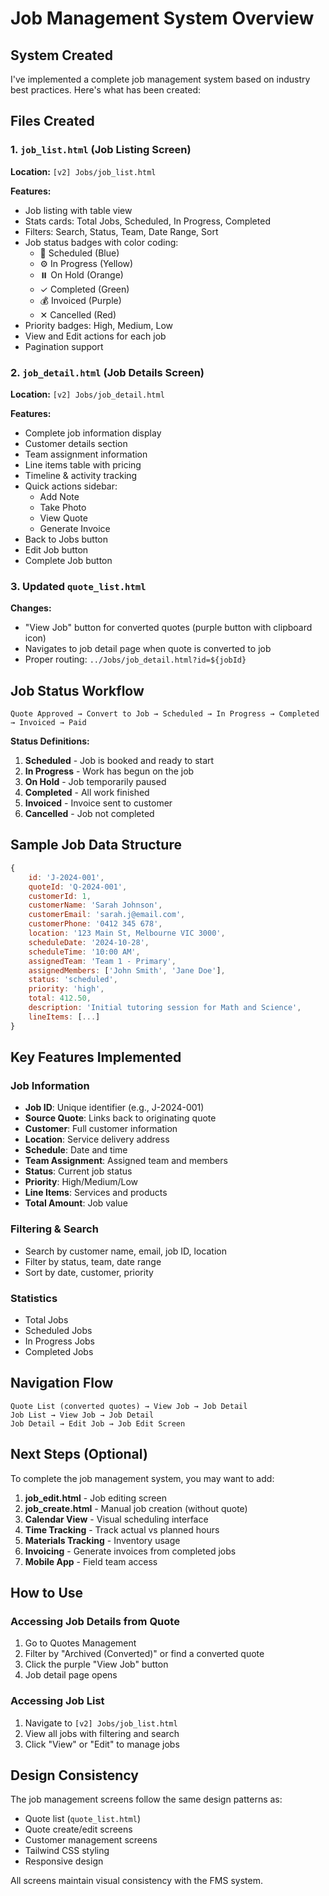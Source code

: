 # Job Management System Overview

## System Created

I've implemented a complete job management system based on industry best practices. Here's what has been created:

## Files Created

### 1. `job_list.html` (Job Listing Screen)
**Location:** `[v2] Jobs/job_list.html`

**Features:**
- Job listing with table view
- Stats cards: Total Jobs, Scheduled, In Progress, Completed
- Filters: Search, Status, Team, Date Range, Sort
- Job status badges with color coding:
  - 📅 Scheduled (Blue)
  - ⚙️ In Progress (Yellow)
  - ⏸️ On Hold (Orange)
  - ✓ Completed (Green)
  - 💰 Invoiced (Purple)
  - ✕ Cancelled (Red)
- Priority badges: High, Medium, Low
- View and Edit actions for each job
- Pagination support

### 2. `job_detail.html` (Job Details Screen)
**Location:** `[v2] Jobs/job_detail.html`

**Features:**
- Complete job information display
- Customer details section
- Team assignment information
- Line items table with pricing
- Timeline & activity tracking
- Quick actions sidebar:
  - Add Note
  - Take Photo
  - View Quote
  - Generate Invoice
- Back to Jobs button
- Edit Job button
- Complete Job button

### 3. Updated `quote_list.html`
**Changes:**
- "View Job" button for converted quotes (purple button with clipboard icon)
- Navigates to job detail page when quote is converted to job
- Proper routing: `../Jobs/job_detail.html?id=${jobId}`

## Job Status Workflow

```
Quote Approved → Convert to Job → Scheduled → In Progress → Completed → Invoiced → Paid
```

**Status Definitions:**
1. **Scheduled** - Job is booked and ready to start
2. **In Progress** - Work has begun on the job
3. **On Hold** - Job temporarily paused
4. **Completed** - All work finished
5. **Invoiced** - Invoice sent to customer
6. **Cancelled** - Job not completed

## Sample Job Data Structure

```javascript
{
    id: 'J-2024-001',
    quoteId: 'Q-2024-001',
    customerId: 1,
    customerName: 'Sarah Johnson',
    customerEmail: 'sarah.j@email.com',
    customerPhone: '0412 345 678',
    location: '123 Main St, Melbourne VIC 3000',
    scheduleDate: '2024-10-28',
    scheduleTime: '10:00 AM',
    assignedTeam: 'Team 1 - Primary',
    assignedMembers: ['John Smith', 'Jane Doe'],
    status: 'scheduled',
    priority: 'high',
    total: 412.50,
    description: 'Initial tutoring session for Math and Science',
    lineItems: [...]
}
```

## Key Features Implemented

### Job Information
- **Job ID**: Unique identifier (e.g., J-2024-001)
- **Source Quote**: Links back to originating quote
- **Customer**: Full customer information
- **Location**: Service delivery address
- **Schedule**: Date and time
- **Team Assignment**: Assigned team and members
- **Status**: Current job status
- **Priority**: High/Medium/Low
- **Line Items**: Services and products
- **Total Amount**: Job value

### Filtering & Search
- Search by customer name, email, job ID, location
- Filter by status, team, date range
- Sort by date, customer, priority

### Statistics
- Total Jobs
- Scheduled Jobs
- In Progress Jobs
- Completed Jobs

## Navigation Flow

```
Quote List (converted quotes) → View Job → Job Detail
Job List → View Job → Job Detail
Job Detail → Edit Job → Job Edit Screen
```

## Next Steps (Optional)

To complete the job management system, you may want to add:

1. **job_edit.html** - Job editing screen
2. **job_create.html** - Manual job creation (without quote)
3. **Calendar View** - Visual scheduling interface
4. **Time Tracking** - Track actual vs planned hours
5. **Materials Tracking** - Inventory usage
6. **Invoicing** - Generate invoices from completed jobs
7. **Mobile App** - Field team access

## How to Use

### Accessing Job Details from Quote
1. Go to Quotes Management
2. Filter by "Archived (Converted)" or find a converted quote
3. Click the purple "View Job" button
4. Job detail page opens

### Accessing Job List
1. Navigate to `[v2] Jobs/job_list.html`
2. View all jobs with filtering and search
3. Click "View" or "Edit" to manage jobs

## Design Consistency

The job management screens follow the same design patterns as:
- Quote list (`quote_list.html`)
- Quote create/edit screens
- Customer management screens
- Tailwind CSS styling
- Responsive design

All screens maintain visual consistency with the FMS system.



